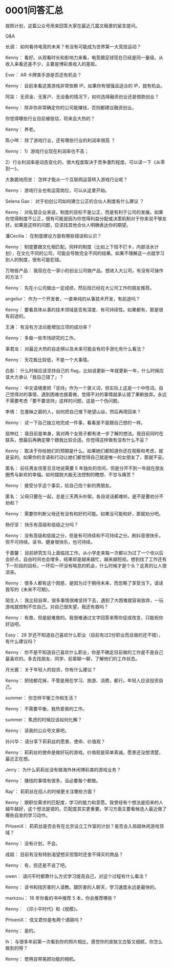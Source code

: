 # 0001问答汇总
按照计划，这篇公众号用来回答大家在最近几篇文稿里的留言提问。

Q&A

长调：
如何看待电竞的未来？有没有可能成为世界第一大竞技运动？

Kenny：
看好。从观看时长和影响力来看，电竞跟足球现在已经是同一量级。从收入来看还差不少，主要是博彩类收入的差距。

Ever：
AR 卡牌类手游是否还有机会？

Kenny：
目前来看这类游戏非常依赖 IP。如果你有很强且适合的 IP，就有机会。

阿柒：
无资金、无客户、无设备的情况下，如何选择融资创业还是借款创业？

Kenny：
除非你非常确定你的公司能赚钱，否则都建议融资创业。

你觉得哪些行业目前被低估，将来会大热的？

Kenny：
养老。

陈小咩：
除了游戏行业，还有哪些行业的利润率很高 ？

Kenny：
1）游戏行业现在利润率也不高；

2）行业利润率是动态变化的，很大程度取决于竞争激烈程度。可以读一下《从零到一》。

大象跪地而坐：
怎样才能从一个互联网运营转入游戏行业呢？

Kenny：
游戏行业也有运营岗位，可以从这里开始。

Selena Gao：
对于初创公司如何建立公正的合伙人制度有什么建议 ？

Kenny：
对私营企业来说，制度的目标不是公正，而是有利于公司的发展。如果你觉得制度不公正，很有可能是因为你觉得利益分配或决策机制对于你来说不够友好。如果是这样的问题，应该找其他合伙人明确表达你的期望。

潘Cecilia：
在制度建设方面有哪些错误和认识？

Kenny：
制度要跟文化相匹配。同样的制度（比如上下班不打卡，内部活水计划），在文化不同的公司，可能会导致完全不同的结果。如果不理解这一点就学习别人的制度，很有可能犯错。

万物皆产品：
我现在在一家小的创业公司做产品，想进入大公司，有没有可操作的方法？

Kenny：
先在小公司做出一定成绩，然后找已经在大公司工作的朋友推荐。

angeliur：
作为一个开发者，一直单纯的从事技术开发，有前途吗？

Kenny：
要看具体从事的技术领域是否有深度、有可持续性。如果都有，那是很有前途的。

王涛：
有没有方法论能增加立项的成功率？

Kenny：
多做一些市场研究的工作。

辜君龙：
对最近大热的自走棋以及未来可能会有的手游化有什么看法？

Kenny：
天花板比较低，不是一个大事情。

白影：
什么时候应该坚持自己的 flag，比如说更新一年就更新一年，什么时候应该大方承认「我自己错了」？

Kenny：
中文语境里把「坚持」作为一个褒义词，但实际上这是一个中性词。自己觉得对的事情，遇到困难也接着做，觉得不对的事情就承认错了果断放弃。永远不需要考虑「要不要坚持」这样的问题，这是一个伪问题。


李倩：
在愚昧之巅的人，如何把自己推下绝望山谷，然后再爬回来？

Kenny：
试一下自己独立地完成一件事，看看是不是跟自己想的一样。


屈林红：
我目前是单身，我对两个女孩子都有进一步了解的想法。我目前同时在联系，想最后再确定哪个跟我比较合适。你觉得这样做有没有什么不妥？

Kenny：
取决于你给她们的预期是什么。如果她们都知道你还在观察和考虑，就是妥的。如果你的言语和行动让她们都觉得自己就是唯一的女朋友了，那就不妥。

匿名：
前任男友信誓旦旦地说需要 5 年独处的空间，但是分开不到一年就在朋友圈秀与新欢的幸福。如何摆脱大脑无法控制的瞎想、不甘与痛苦？

Kenny：
接受分手这个事实，给自己找个新的男朋友。

匿名：
父母只要在一起，总是三天两头吵架。各自说话都难听。是不是要劝分不劝和？

Kenny：
需要你判断父母还有没有和好的可能。如果没可能和好，那就劝分吧。

杨仔坚：
快乐有高级和低级之分吗？

Kenny：
没有高级和低级之分，但是有可持续和不可持续之分。刷抖音很快乐，但不可持续。读书、健身很快乐，也可持续。

于嘉馨：
目前研究生马上面临找工作。从小学走来每一次都以为过了一个坎以后会好点，自由时间也会增多，结果却是越来越忙，越来越短视。想到找了工作还有下一阶段的目标，一环扣一环没有喘息的机会，什么时候才是个头？这真的让人很沮丧。

Kenny：
很多人都有这个困惑，是因为过于期待未来，而忽略了享受当下。请读我写的《未来不可期》。

陌生人：
我比较自卑，很多事情很难坚持下去，遇到了大困难就容易放弃，一玩游戏就控制不住自己。对自己很失望，我还有救吗？

Kenny：
有救，但是挺难救的。我很难通过文字回答来帮你促成改变，只能祝你好运吧。

Easy：
28 岁还不知道自己喜欢什么职业（目前有过2份职业而且做的还不错），有什么建议吗？

Kenny：
你不是不知道自己喜欢什么职业，你是不确定目前做的工作是不是自己最喜欢的。多去找朋友、同学、前辈聊一聊，了解他们的工作状态。

月光酱：
关于年轻人的投资，你有什么建议？

Kenny：
把钱都花掉，不管是用在学习、旅游、消费，都行。年轻人应该投资自己。

summer：
你怎样平衡工作和生活？

Kenny：
不需要平衡，我热爱我的工作。

summer：
焦虑的时候应该如何化解？

Kenny：
读我的公众号文章吧。

孙兴华：
请分享下莉莉丝的愿景、使命、价值观？

Kenny：
莉莉丝的使命是做好玩的游戏。价值观是简单真诚。愿景还没想清楚，最近正在想。

Jerry：
为什么莉莉丝没有做海外休闲博彩类的游戏业务？

Kenny：
赚钱的事情有很多，没必要每个都做。

Ray'：
莉莉丝在招人的时候更关注哪些方面？

Kenny：
跟职位需求的匹配度，学习的能力和意愿。我曾经有个想法是招来的人越牛越好，这个想法是错的。匹配度其实更重要。学习方面主要看候选人最近做了哪些自发的学习动作。

PHoeniX：
莉莉丝是否会有在北京设立工作室的计划？是否会入局超休闲游戏领域？

Kenny：
没有计划，不会。

成超：
目前有没有特别渴望想买但暂时还舍不得买的商品？

Kenny：
有，但还是不说了吧。

owen：
请问平时都靠什么方式学习提高自己，对这个过程有什么看法？

Kenny：
读书和找厉害的人请教。跟厉害的人聊天，学习速度永远是最快的。

markzou：
18 年你看的书中推荐 5 本，你会推荐哪些？

Kenny：
《邓小平时代》和《规模》。

PHoeniX：
信文君你是有两个酒窝吗？

Kenny：
是的。

lh：
与很多年前第一次看到你的照片相比，感觉你的皮肤又白皙又细腻，你怎么做到的呀？

Kenny：
使用自带美颜功能的相机。

